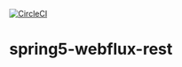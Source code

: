 [![CircleCI](https://circleci.com/gh/Szumapman/spring5-webflux-rest.svg?style=svg)](https://circleci.com/gh/Szumapman/spring5-webflux-rest)

# spring5-webflux-rest
